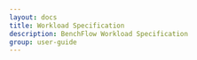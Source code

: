 ```yaml
---
layout: docs
title: Workload Specification
description: BenchFlow Workload Specification
group: user-guide
---
```

